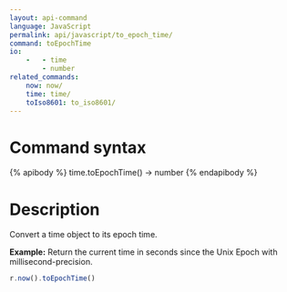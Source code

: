 ```yaml
---
layout: api-command
language: JavaScript
permalink: api/javascript/to_epoch_time/
command: toEpochTime
io:
    -   - time
        - number
related_commands:
    now: now/
    time: time/
    toIso8601: to_iso8601/
---
```


# Command syntax #

{% apibody %}
time.toEpochTime() &rarr; number
{% endapibody %}

# Description #

Convert a time object to its epoch time.

__Example:__ Return the current time in seconds since the Unix Epoch with millisecond-precision.

```js
r.now().toEpochTime()
```



